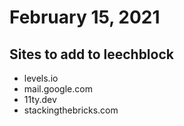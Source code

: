 # February 15, 2021

## Sites to add to leechblock

- levels.io
- mail.google.com
- 11ty.dev
- stackingthebricks.com
